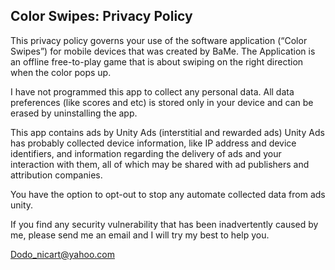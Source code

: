 ## Color Swipes: Privacy Policy


This privacy policy governs your use of the software application (“Color Swipes”) for mobile devices that was created by BaMe. The Application is an offline free-to-play game that is about swiping on the right direction when the color pops up. 

I have not programmed this app to collect any personal data. All data preferences (like scores and etc) is stored only in your device and can be erased by uninstalling the app.

This app contains ads by Unity Ads (interstitial and rewarded ads) Unity Ads has probably collected device information, like IP address and device identifiers, and information regarding the delivery of ads and your interaction with them, all of which may be shared with ad publishers and attribution companies. 

You have the option to opt-out to stop any automate collected data from ads unity.           

If you find any security vulnerability that has been inadvertently caused by me, please send me an email and I will try my best to help you.

Dodo_nicart@yahoo.com
